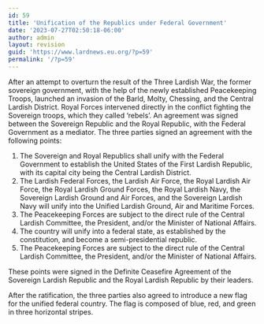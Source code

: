 ```yaml
---
id: 59
title: 'Unification of the Republics under Federal Government'
date: '2023-07-27T02:50:18-06:00'
author: admin
layout: revision
guid: 'https://www.lardnews.eu.org/?p=59'
permalink: '/?p=59'
---
```


After an attempt to overturn the result of the Three Lardish War, the former sovereign government, with the help of the newly established Peacekeeping Troops, launched an invasion of the Barld, Molty, Chessing, and the Central Lardish District. Royal Forces intervened directly in the conflict fighting the Sovereign troops, which they called ‘rebels’. An agreement was signed between the Sovereign Republic and the Royal Republic, with the Federal Government as a mediator. The three parties signed an agreement with the following points:

1. The Sovereign and Royal Republics shall unify with the Federal Government to establish the United States of the First Lardish Republic, with its capital city being the Central Lardish District.
2. The Lardish Federal Forces, the Lardish Air Force, the Royal Lardish Air Force, the Royal Lardish Ground Forces, the Royal Lardish Navy, the Sovereign Lardish Ground and Air Forces, and the Sovereign Lardish Navy will unify into the Unified Lardish Ground, Air and Maritime Forces.
3. The Peacekeeping Forces are subject to the direct rule of the Central Lardish Committee, the President, and/or the Minister of National Affairs.
4. The country will unify into a federal state, as established by the constitution, and become a semi-presidential republic.
5. The Peacekeeping Forces are subject to the direct rule of the Central Lardish Committee, the President, and/or the Minister of National Affairs.

These points were signed in the Definite Ceasefire Agreement of the Sovereign Lardish Republic and the Royal Lardish Republic by their leaders.

After the ratification, the three parties also agreed to introduce a new flag for the unified federal country. The flag is composed of blue, red, and green in three horizontal stripes.